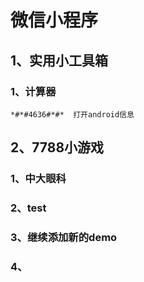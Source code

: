 # 微信小程序

## 1、实用小工具箱

### 1、计算器



	*#*#4636#*#*  打开android信息


## 2、7788小游戏

### 1、中大眼科

### 2、test

### 3、继续添加新的demo

### 4、

##